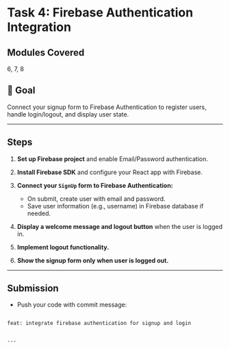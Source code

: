 # Task 4: Firebase Authentication Integration

## Modules Covered
6, 7, 8

## 🎯 Goal
Connect your signup form to Firebase Authentication to register users, handle login/logout, and display user state.

---

## Steps

1. **Set up Firebase project** and enable Email/Password authentication.

2. **Install Firebase SDK** and configure your React app with Firebase.

3. **Connect your `SignUp` form to Firebase Authentication:**
   - On submit, create user with email and password.
   - Save user information (e.g., username) in Firebase database if needed.

4. **Display a welcome message and logout button** when the user is logged in.

5. **Implement logout functionality.**

6. **Show the signup form only when user is logged out.**

---

## Submission

- Push your code with commit message:
```

feat: integrate firebase authentication for signup and login

```
```

---